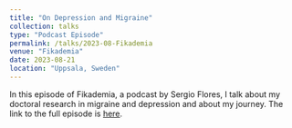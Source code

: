 ```yaml
---
title: "On Depression and Migraine"
collection: talks
type: "Podcast Episode"
permalink: /talks/2023-08-Fikademia
venue: "Fikademia"
date: 2023-08-21
location: "Uppsala, Sweden"
---
```

In this episode of Fikademia, a podcast by Sergio Flores, I talk about my doctoral research in migraine and depression and about my journey.
The link to the full episode is <a href="https://open.spotify.com/episode/2FIhOx7WAqiWcQvH1wjuKH" title="hp">here</a>. 
